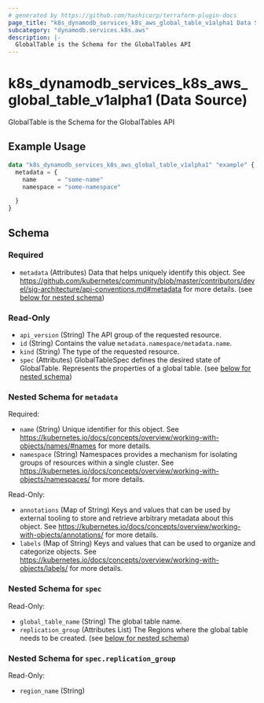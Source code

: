 ```yaml
---
# generated by https://github.com/hashicorp/terraform-plugin-docs
page_title: "k8s_dynamodb_services_k8s_aws_global_table_v1alpha1 Data Source - terraform-provider-k8s"
subcategory: "dynamodb.services.k8s.aws"
description: |-
  GlobalTable is the Schema for the GlobalTables API
---
```


# k8s_dynamodb_services_k8s_aws_global_table_v1alpha1 (Data Source)

GlobalTable is the Schema for the GlobalTables API

## Example Usage

```terraform
data "k8s_dynamodb_services_k8s_aws_global_table_v1alpha1" "example" {
  metadata = {
    name      = "some-name"
    namespace = "some-namespace"

  }
}
```

<!-- schema generated by tfplugindocs -->
## Schema

### Required

- `metadata` (Attributes) Data that helps uniquely identify this object. See https://github.com/kubernetes/community/blob/master/contributors/devel/sig-architecture/api-conventions.md#metadata for more details. (see [below for nested schema](#nestedatt--metadata))

### Read-Only

- `api_version` (String) The API group of the requested resource.
- `id` (String) Contains the value `metadata.namespace/metadata.name`.
- `kind` (String) The type of the requested resource.
- `spec` (Attributes) GlobalTableSpec defines the desired state of GlobalTable.  Represents the properties of a global table. (see [below for nested schema](#nestedatt--spec))

<a id="nestedatt--metadata"></a>
### Nested Schema for `metadata`

Required:

- `name` (String) Unique identifier for this object. See https://kubernetes.io/docs/concepts/overview/working-with-objects/names/#names for more details.
- `namespace` (String) Namespaces provides a mechanism for isolating groups of resources within a single cluster. See https://kubernetes.io/docs/concepts/overview/working-with-objects/namespaces/ for more details.

Read-Only:

- `annotations` (Map of String) Keys and values that can be used by external tooling to store and retrieve arbitrary metadata about this object. See https://kubernetes.io/docs/concepts/overview/working-with-objects/annotations/ for more details.
- `labels` (Map of String) Keys and values that can be used to organize and categorize objects. See https://kubernetes.io/docs/concepts/overview/working-with-objects/labels/ for more details.


<a id="nestedatt--spec"></a>
### Nested Schema for `spec`

Read-Only:

- `global_table_name` (String) The global table name.
- `replication_group` (Attributes List) The Regions where the global table needs to be created. (see [below for nested schema](#nestedatt--spec--replication_group))

<a id="nestedatt--spec--replication_group"></a>
### Nested Schema for `spec.replication_group`

Read-Only:

- `region_name` (String)
